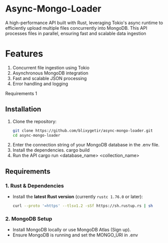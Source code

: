 # Async-Mongo-Loader
A high-performance API built with Rust, leveraging Tokio's async runtime to efficiently upload multiple files concurrently into MongoDB. This API processes files in parallel, ensuring fast and scalable data ingestion

# Features
1. Concurrent file ingestion using Tokio  
2. Asynchronous MongoDB integration  
3. Fast and scalable JSON processing  
4. Error handling and logging  

Requirements
1

## Installation 
1. Clone the repository:
   ```sh
   git clone https://github.com/blixygetir/async-mongo-loader.git
   cd async-mongo-loader
2. Enter the connection string of your MongoDB database in the .env file.
3.  Install the dependencies.
      cargo build
4. Run the API
   cargo run <database_name> <collection_name>

## Requirements

### 1. Rust & Dependencies
- Install the **latest Rust version** (currently `rustc 1.76.0` or later):
  ```sh
  curl --proto '=https' --tlsv1.2 -sSf https://sh.rustup.rs | sh
### 2. MongoDB Setup 
- Install MongoDB locally or use MongoDB Atlas (Sign up).
- Ensure MongoDB is running and set the MONGO_URI in .env
